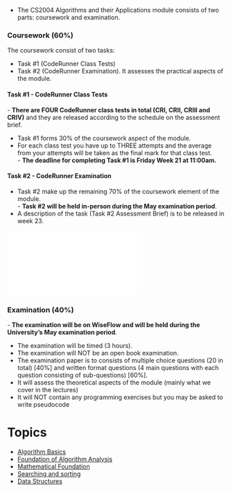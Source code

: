 
- The CS2004 Algorithms and their Applications module consists of two parts: coursework and examination.

### **Coursework (60%)**

The coursework consist of two tasks: 
- Task #1 (CodeRunner Class Tests)
- Task #2 (CodeRunner Examination). It assesses the practical aspects of the module.

#### **Task #1 - CodeRunner Class Tests** 

- **There are FOUR CodeRunner class tests in total (CRI, CRII, CRIII and CRIV)** and they are released according to the schedule on the assessment brief.  
- Task #1 forms 30% of the coursework aspect of the module.  
- For each class test you have up to THREE attempts and the average from your attempts will be taken as the final mark for that class test.  
- **The deadline for completing Task #1 is Friday Week 21 at 11:00am.**

#### **Task #2 - CodeRunner Examination**

- Task #2 make up the remaining 70% of the coursework element of the module.  
- **Task #2 will be held in-person during the May examination period**.  
- A description of the task (Task #2 Assessment Brief) is to be released in week 23.

![task 2](task2.pdf)

### **Examination (40%)**

- **The examination will be on WiseFlow and will be held during the University’s May examination period**.   
- The examination will be timed (3 hours).  
- The examination will NOT be an open book examination.  
- The examination paper is to consists of multiple choice questions (20 in total) [40%] and written format questions (4 main questions with each question consisting of sub-questions) [60%].  
- It will assess the theoretical aspects of the module (mainly what we cover in the lectures)  
- It will NOT contain any programming exercises but you may be asked to write pseudocode



# Topics

- [Algorithm Basics](Algorithm%20Basics.md)
- [Foundation of Algorithm Analysis](Foundation%20of%20Algorithm%20Analysis.md)
- [Mathematical Foundation](Mathematical%20Foundation.md)
- [Searching and sorting](Searching%20and%20sorting.md)
- [Data Structures](data%20structures.md)


